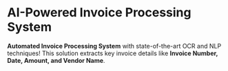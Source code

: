 # **AI-Powered Invoice Processing System**

**Automated Invoice Processing System** with state-of-the-art OCR and NLP techniques! This solution extracts key invoice details like **Invoice Number, Date, Amount, and Vendor Name**.